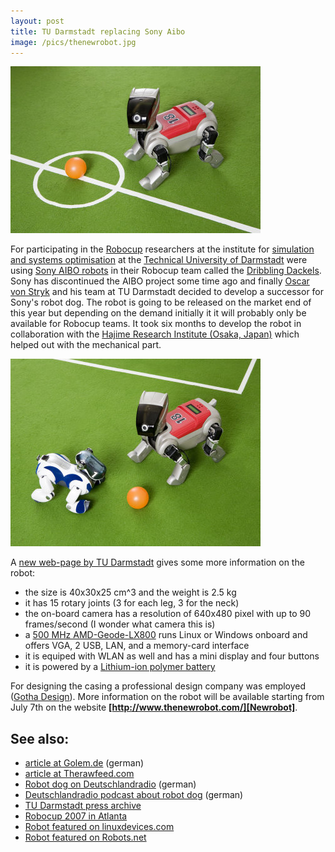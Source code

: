 ```yaml
---
layout: post
title: TU Darmstadt replacing Sony Aibo
image: /pics/thenewrobot.jpg
---
```


<span class="center"><a href="http://www.tu-darmstadt.de/presse/bildarchiv/IMG_3125.jpg"><img src="/pics/thenewrobot.jpg" width="400" alt=""/></a></span>

For participating in the [Robocup] researchers at the institute for [simulation and systems optimisation] at the [Technical University of Darmstadt] were using [Sony AIBO robots] in their Robocup team called the [Dribbling Dackels]. Sony has discontinued the AIBO project some time ago and finally [Oscar von Stryk] and his team at TU Darmstadt decided to develop a successor for Sony's robot dog. The robot is going to be released on the market end of this year but depending on the demand initially it it will probably only be available for Robocup teams. It took six months to develop the robot in collaboration with the [Hajime Research Institute (Osaka, Japan)][Hajime] which helped out with the mechanical part.

<span class="center"><a href="http://www.tu-darmstadt.de/presse/bildarchiv/IMG_3102.jpg"><img src="/pics/robotandaibo.jpg" width="400" alt=""/></a></span>

A [new web-page by TU Darmstadt][Newrobot] gives some more information on the robot:

* the size is 40x30x25 cm^3 and the weight is 2.5 kg
* it has 15 rotary joints (3 for each leg, 3 for the neck)
* the on-board camera has a resolution of 640x480 pixel with up to 90 frames/second (I wonder what camera this is)
* a [500 MHz AMD-Geode-LX800][Geode] runs Linux or Windows onboard and offers VGA, 2 USB, LAN, and a memory-card interface
* it is equiped with WLAN as well and has a mini display and four buttons
* it is powered by a [Lithium-ion polymer battery][LiPo]

For designing the casing a professional design company was employed ([Gotha Design]).
More information on the robot will be available starting from July 7th on the website **[http://www.thenewrobot.com/][Newrobot]**.

## See also:

* [article at Golem.de][Golem] (german)
* [article at Therawfeed.com][Rawfeed]
* [Robot dog on Deutschlandradio][DRadio] (german)
* [Deutschlandradio podcast about robot dog][Podcast] (german)
* [TU Darmstadt press archive]
* [Robocup 2007 in Atlanta]
* [Robot featured on linuxdevices.com][Linuxdevices]
* [Robot featured on Robots.net][Robots.net]

[Robocup]: http://www.robocup.org/
[simulation and systems optimisation]: http://www.sim.tu-darmstadt.de/
[Technical University of Darmstadt]: http://www.tu-darmstadt.de/
[Sony AIBO robots]:http://en.wikipedia.org/wiki/AIBO
[Dribbling Dackels]: http://www.dribblingdackels.de/
[Oscar von Stryk]: http://www.sim.tu-darmstadt.de/pers/stryk.en.php
[Hajime]: http://www.hajimerobot.co.jp/
[Newrobot]: http://www.thenewrobot.com/
[Geode]: http://www.evalue-tech.com/products/EPI-LX800.cfm
[LiPo]: http://en.wikipedia.org/wiki/LiPo
[Gotha Design]: http://www.gothadesign.de/
[Golem]: http://www.golem.de/0707/53227.html
[Rawfeed]: http://www.therawfeed.com/2007/06/robot-eggheads-at-germanys-tu-darmstadt.html
[DRadio]: http://www.dradio.de/dlf/sendungen/forschak/641751/
[Podcast]: http://www.podcast.de/sendung/384888/Dackel-Roboter_aus_Darmstadt
[TU Darmstadt press archive]: http://www.tu-darmstadt.de/presse/bildarchiv/
[Robocup 2007 in Atlanta]: http://www.robocup-us.org/
[Linuxdevices]: http://www.linuxdevices.com/news/NS5556707251.html
[Robots.net]:http://robots.net/article/2288.html
